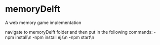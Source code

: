 # memoryDelft
A web memory game implementation

navigate to memoryDelft folder and then put in the following commands:
-npm install\n
-npm install ejs\n
-npm start\n
